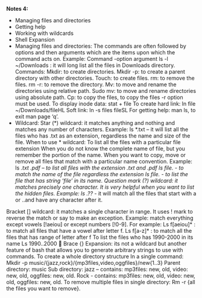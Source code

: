 **Notes 4:**
* Managing files and directories
* Getting help
* Working with wildcards
* Shell Expansion
* Managing files and directories:
The commands are often followed by options and then arguments which are the items upon
which the command acts on.
Example: Command -option argument
ls -l ~/Downloads : it will long list all the files in Downloads directory.
Commands:
Mkdir: to create directories.
Mkdir -p: to create a parent directory with other directories.
Touch: to create files.
rm: to remove the files.
rm -r: to remove the directory.
Mv: to move and rename the directories using relative path.
Sudo mv: to move and rename directories using absolute path.
Cp: to copy the files, to copy the files -r option must be used.
To display inode data: stat + file
To create hard link: ln file ~/Downloads/fileHL
Soft link: ln -s files fileSL
For getting help: man ls, to exit man page ‘q’.
* Wildcard:
Star (*) wildcard: it matches anything and nothing and matches any number of characters.
Example: ls *.txt – it will list all the files who has .txt as an extension, regardless the name and
size of the file.
When to use * wildcard:
To list all the files with a particular file extension
When you do not know the complete name of file, but you remember the portion of the name.
When you want to copy, move or remove all files that match with a particular name convention.
Example: ls *.txt *.pdf – to list all files with the extension .txt and .pdf
ls file.* - to match the name of the file regardless the extension
ls *file.* - to list the file that has string ‘file’ in its name.
Question mark (?) wildcard: it matches precisely one character.
It is very helpful when you want to list the hidden files. Example: ls .??* - it will match all the
files that start with a or ..and have any character after it.

Bracket [] wildcard: it matches a single character in range.
It uses ! mark to reverse the match or say to make an exception.
Example: match everything except vowels [!aeiou] or except numbers [!0-9].
For example:
Ls f[aeiou]* : to match all files that have a vowel after letter f.
Ls f[a-z]* : to match all the files that has range of letter after f
To list the files who has 1990-2000 in its name
Ls 1990..2000
 Brace {} Expansion: its not a wildcard but another feature of bash that allows you to generate
arbitrary strings to use with commands.
To create a whole directory structure In a single command:
Mkdir -p music/{jazz,rock}/{mp3files,video,oggfiles}/new{1..3}
Parent directory: music
Sub directory: jazz – contains: mp3files: new, old, video: new, old, oggfiles: new, old.
Rock - contains: mp3files: new, old, video: new, old, oggfiles: new, old.
To remove multiple files in single directory:
Rm -r {all the files you want to remove}.